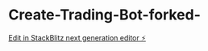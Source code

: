 # Create-Trading-Bot-forked-

[Edit in StackBlitz next generation editor ⚡️](https://stackblitz.com/~/github.com/waindayen/Create-Trading-Bot-forked-)